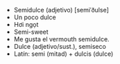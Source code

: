 - Semidulce (adjetivo) [semiˈðulse]
- Un poco dulce
- Hơi ngọt
- Semi-sweet
- Me gusta el vermouth semidulce.
- Dulce (adjetivo/sust.), semiseco
- Latín: semi (mitad) + dulcis (dulce)